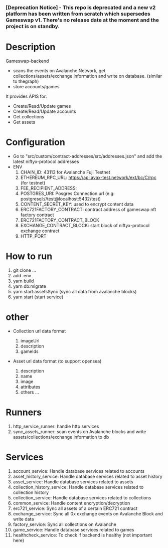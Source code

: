 ### [Deprecation Notice] - This repo is deprecated and a new v2 platform has been written from scratch which supersedes Gameswap v1. There's no release date at the moment and the project is on standby.

# Description

Gameswap-backend

- scans the events on Avalanche Network, get collections/assets/exchange information and write on database. (similar to thegraph)
- store accounts/games

It provides APIS for:

- Create/Read/Update games
- Create/Read/Update accounts
- Get collections
- Get assets

# Configuration

- Go to "src/custom/contract-addresses/src/addresses.json" and add the latest niftyx-protocol addresses
- ENV
  1. CHAIN_ID: 43113 for Avalanche Fuji Testnet
  2. ETHEREUM_RPC_URL: https://api.avax-test.network/ext/bc/C/rpc (for testnet)
  3. FEE_RECIPIENT_ADDRESS:
  4. POSTGRES_URI: Posgres Connection url (e.g: postgresql://test@localhost:5432/test)
  5. CONTENT_SECRET_KEY: used to encrypt content data
  6. ERC721FACTORY_CONTRACT: contract address of gameswap nft factory contract
  7. ERC721FACTORY_CONTRACT_BLOCK
  8. EXCHANGE_CONTRACT_BLOCK: start block of niftyx-protocol exchange contract
  9. HTTP_PORT

# How to run

1. git clone ...
2. add .env
3. yarn build
4. yarn db:migrate
5. yarn start:assetsSync (sync all data from avalanche blocks)
6. yarn start (start service)

# other

- Collection url data format

  1. imageUrl
  2. description
  3. gameIds

- Asset url data format (to support opensea)
  1. description
  2. name
  3. image
  4. attributes
  5. others ...

# Runners

1. http_service_runner: handle http services
2. sync_assets_runner: scan events on Avalanche blocks and write assets/collections/exchange information to db

# Services

1. account_service: Handle database services related to accounts
2. asset_history_service: Handle database services related to asset history
3. asset_service: Handle database services related to assets
4. collection_history_service: Handle database services related to collection history
5. collection_service: Handle database services related to collections
6. common_service: Handle content encryption/decryption
7. erc721_service: Sync all assets of a certain ERC721 contract
8. exchange_service: Sync all 0x exchange events on Avalanche Block and write data
9. factory_service: Sync all collections on Avalanche
10. game_service: Handle database services related to games
11. healthcheck_service: To check if backend is healthy (not important here)
